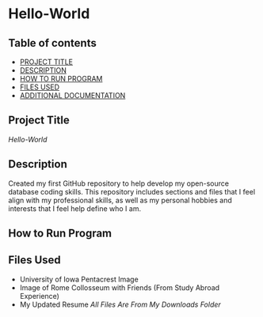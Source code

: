 # Hello-World

## Table of contents

- [PROJECT TITLE](#Project-Title)
- [DESCRIPTION](#Description)
- [HOW TO RUN PROGRAM](#How-to-run-program)
- [FILES USED](#files-used)
- [ADDITIONAL DOCUMENTATION](#additional-documentation)

## Project Title

*Hello-World*

## Description

Created my first GitHub repository to help develop my open-source database coding skills. This repository includes sections and files that I feel align with my professional skills, as well as my personal hobbies and interests that I feel help define who I am.

## How to Run Program



## Files Used

- University of Iowa Pentacrest Image
- Image of Rome Collosseum with Friends (From Study Abroad Experience)
- My Updated Resume
*All Files Are From My Downloads Folder*




